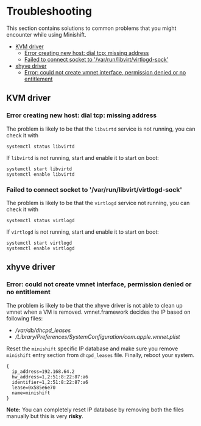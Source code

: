 # Troubleshooting

This section contains solutions to common problems that you might encounter
while using Minishift.

<!-- MarkdownTOC -->

- [KVM driver](#kvm-driver)
  - [Error creating new host: dial tcp: missing address](#error-creating-new-host-dial-tcp-missing-address)
  - [Failed to connect socket to '/var/run/libvirt/virtlogd-sock'](#failed-to-connect-socket-to-varrunlibvirtvirtlogd-sock)
- [xhyve driver](#xhyve-driver)
  - [Error: could not create vmnet interface, permission denied or no entitlement](#error-could-not-create-vmnet-interface-permission-denied-or-no-entitlement)

<!-- /MarkdownTOC -->

<a name="kvm-driver"></a>
## KVM driver

<a name="error-creating-new-host-dial-tcp-missing-address"></a>
### Error creating new host: dial tcp: missing address

The problem is likely to be that the `libvirtd` service is not running, you can check it with

```
systemctl status libvirtd
```

If `libvirtd` is not running, start and enable it to start on boot:

```
systemctl start libvirtd
systemctl enable libvirtd
```

<a name="failed-to-connect-socket-to-varrunlibvirtvirtlogd-sock"></a>
### Failed to connect socket to '/var/run/libvirt/virtlogd-sock'

The problem is likely to be that the `virtlogd` service not running, you can check it with

```
systemctl status virtlogd
```

If `virtlogd` is not running, start and enable it to start on boot:

```
systemctl start virtlogd
systemctl enable virtlogd
```

<a name="xhyve-driver"></a>
## xhyve driver

<a name="error-could-not-create-vmnet-interface-permission-denied-or-no-entitlement"></a>
### Error: could not create vmnet interface, permission denied or no entitlement

The problem is likely to be that the xhyve driver is not able to clean up
vmnet when a VM is removed. vmnet.framework decides the IP based on following files:

* _/var/db/dhcpd_leases_
* _/Library/Preferences/SystemConfiguration/com.apple.vmnet.plist_

Reset the `minishift` specific IP database and make sure you remove `minishift`
entry section from `dhcpd_leases` file. Finally, reboot your system.

    {
      ip_address=192.168.64.2
      hw_address=1,2:51:8:22:87:a6
      identifier=1,2:51:8:22:87:a6
      lease=0x585e6e70
      name=minishift
    }

**Note:** You can completely reset IP database by removing both the files
manually but this is very **risky**.

